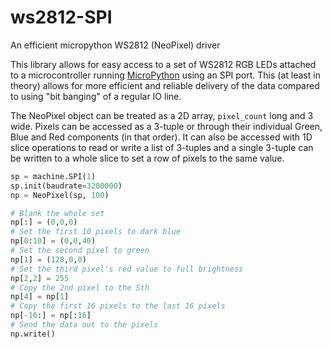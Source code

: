 # ws2812-SPI
An efficient micropython WS2812 (NeoPixel) driver

This library allows for easy access to a set of WS2812 RGB LEDs
attached to a microcontroller running
[MicroPython](https://micropython.org) using an SPI port. This (at
least in theory) allows for more efficient and reliable delivery of
the data compared to using "bit banging" of a regular IO line.

The NeoPixel object can be treated as a 2D array, `pixel_count` long
and 3 wide. Pixels can be accessed as a 3-tuple or through their
individual Green, Blue and Red components (in that order). It can also
be accessed with 1D slice operations to read or write a list of
3-tuples and a single 3-tuple can be written to a whole slice to set a
row of pixels to the same value.

```python
sp = machine.SPI(1)
sp.init(baudrate=3200000)
np = NeoPixel(sp, 100)

# Blank the whole set
np[:] = (0,0,0)
# Set the first 10 pixels to dark blue
np[0:10] = (0,0,40)
# Set the second pixel to green
np[1] = (128,0,0)
# Set the third pixel's red value to full brightness
np[2,2] = 255
# Copy the 2nd pixel to the 5th
np[4] = np[1]
# Copy the first 16 pixels to the last 16 pixels
np[-16:] = np[:16]
# Send the data out to the pixels
np.write()
```

